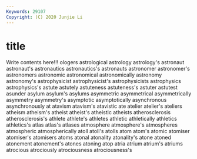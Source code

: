 ```yaml
---
Keywords: 29107
Copyright: (C) 2020 Junjie Li
---
```


# title

Write contents here!!!
ologers 
astrological 
astrology 
astrology's 
astronaut
astronaut's 
astronautics 
astronautics's 
astronauts 
astronomer 
astronomer's 
astronomers 
astronomic 
astronomical 
astronomically
astronomy 
astronomy's 
astrophysicist 
astrophysicist's 
astrophysicists 
astrophysics 
astrophysics's 
astute 
astutely 
astuteness
astuteness's 
astuter 
astutest 
asunder 
asylum 
asylum's 
asylums 
asymmetric 
asymmetrical 
asymmetrically
asymmetry 
asymmetry's 
asymptotic 
asymptotically 
asynchronous 
asynchronously 
at 
atavism 
atavism's 
atavistic
ate 
atelier 
atelier's 
ateliers 
atheism 
atheism's 
atheist 
atheist's 
atheistic 
atheists
atherosclerosis 
atherosclerosis's 
athlete 
athlete's 
athletes 
athletic 
athletically 
athletics 
athletics's 
atlas
atlas's 
atlases 
atmosphere 
atmosphere's 
atmospheres 
atmospheric 
atmospherically 
atoll 
atoll's 
atolls
atom 
atom's 
atomic 
atomiser 
atomiser's 
atomisers 
atoms 
atonal 
atonality 
atonality's
atone 
atoned 
atonement 
atonement's 
atones 
atoning 
atop 
atria 
atrium 
atrium's
atriums 
atrocious 
atrociously 
atrociousness 
atrociousness's 
